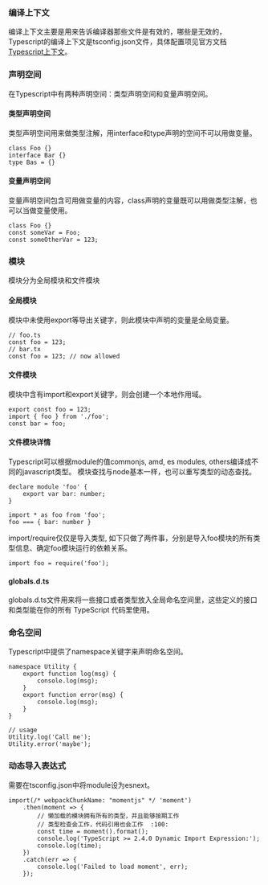 ### 编译上下文
编译上下文主要是用来告诉编译器那些文件是有效的，哪些是无效的，
Typescript的编译上下文是tsconfig.json文件，具体配置项见官方文档
[Typescript上下文](https://jkchao.github.io/typescript-book-chinese/project/compilationContext.html#tsconfig-json)。


### 声明空间
在Typescript中有两种声明空间：类型声明空间和变量声明空间。
#### 类型声明空间
类型声明空间用来做类型注解，用interface和type声明的空间不可以用做变量。
```
class Foo {}
interface Bar {}
type Bas = {}
```
#### 变量声明空间
变量声明空间包含可用做变量的内容，class声明的变量既可以用做类型注解，也可以当做变量使用。
```
class Foo {}
const someVar = Foo;
const someOtherVar = 123;
```


### 模块
模块分为全局模块和文件模块
#### 全局模块
模块中未使用export等导出关键字，则此模块中声明的变量是全局变量。
```
// foo.ts
const foo = 123;
// bar.tx
const foo = 123; // now allowed
```
#### 文件模块
模块中含有import和export关键字，则会创建一个本地作用域。
```
export const foo = 123;
import { foo } from './foo';
const bar = foo;
```
#### 文件模块详情
Typescript可以根据module的值commonjs, amd, es modules, others编译成不同的javascript类型。
模块查找与node基本一样，也可以重写类型的动态查找。
```
declare module 'foo' {
    export var bar: number;
}

import * as foo from 'foo';
foo === { bar: number }
```
import/require仅仅是导入类型, 如下只做了两件事，分别是导入foo模块的所有类型信息、确定foo模块运行的依赖关系。
```
import foo = require('foo');
```
#### globals.d.ts
globals.d.ts文件用来将一些接口或者类型放入全局命名空间里，这些定义的接口和类型能在你的所有 TypeScript 代码里使用。


### 命名空间
Typescript中提供了namespace关键字来声明命名空间。
```
namespace Utility {
    export function log(msg) {
        console.log(msg);
    }
    export function error(msg) {
        console.log(msg);
    }
}

// usage
Utility.log('Call me');
Utility.error('maybe');
```


### 动态导入表达式
需要在tsconfig.json中将module设为esnext。
```
import(/* webpackChunkName: "momentjs" */ 'moment')
    .then(moment => {
        // 懒加载的模块拥有所有的类型，并且能够按期工作
        // 类型检查会工作，代码引用也会工作  :100:
        const time = moment().format();
        console.log('TypeScript >= 2.4.0 Dynamic Import Expression:');
        console.log(time);
    })
    .catch(err => {
        console.log('Failed to load moment', err);
    });
```


